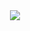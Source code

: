 <div align="center"> <img src="[https://metrics.lecoq.io/sun0225SUN](https://metrics.lecoq.io/insights/LiDingyiii)?template=classic&config.timezone=Asia%2FShanghai"> </div>
